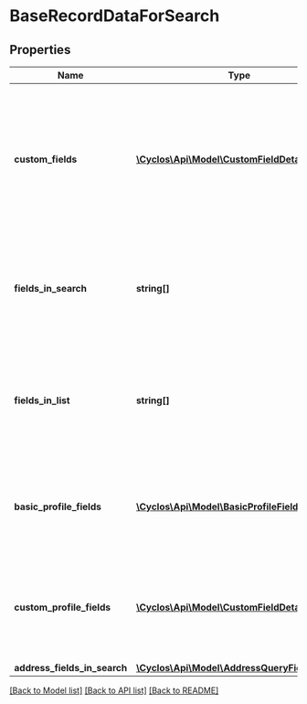# BaseRecordDataForSearch

## Properties
Name | Type | Description | Notes
------------ | ------------- | ------------- | -------------
**custom_fields** | [**\Cyclos\Api\Model\CustomFieldDetailed[]**](CustomFieldDetailed.md) | The list of record fields that are either to be used as search filter (if its internal name is present on &#x60;fieldsInSearch&#x60;) and / or in the result list (if its internal name is present on &#x60;fieldsInList&#x60;) | [optional] 
**fields_in_search** | **string[]** | The internal names of the record fields that should be used as search filters (separated fields, not keywords) | [optional] 
**fields_in_list** | **string[]** | The internal names of the record fields that will be returned together with each record, and should be shown in the result list | [optional] 
**basic_profile_fields** | [**\Cyclos\Api\Model\BasicProfileFieldInput[]**](BasicProfileFieldInput.md) | The list of basic user profile fields that can be used as search filters. Only returned if searching user records. | [optional] 
**custom_profile_fields** | [**\Cyclos\Api\Model\CustomFieldDetailed[]**](CustomFieldDetailed.md) | The list of custom user profile fields that can be used as search filters. Only returned if searching user records. | [optional] 
**address_fields_in_search** | [**\Cyclos\Api\Model\AddressQueryFieldEnum[]**](AddressQueryFieldEnum.md) |  | [optional] 

[[Back to Model list]](../../README.md#documentation-for-models) [[Back to API list]](../../README.md#documentation-for-api-endpoints) [[Back to README]](../../README.md)

